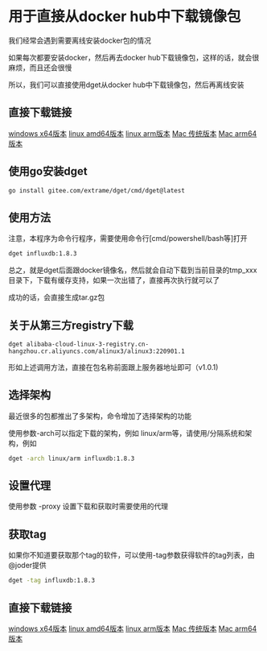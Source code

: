 # 用于直接从docker hub中下载镜像包

我们经常会遇到需要离线安装docker包的情况

如果每次都要安装docker，然后再去docker hub下载镜像包，这样的话，就会很麻烦，而且还会很慢

所以，我们可以直接使用dget从docker hub中下载镜像包，然后再离线安装


## 直接下载链接

[windows x64版本](./bin/windows_amd64/dget.exe)
[linux amd64版本](./bin/linux_amd64/dget)
[linux arm版本](./bin/linux_arm/dget)
[Mac 传统版本](./bin/darwin_amd64/dget)
[Mac arm64版本](./bin/darwin_arm64/dget)

## 使用go安装dget

```bash
go install gitee.com/extrame/dget/cmd/dget@latest
```

## 使用方法

注意，本程序为命令行程序，需要使用命令行[cmd/powershell/bash等]打开

```bash
dget influxdb:1.8.3
```

总之，就是dget后面跟docker镜像名，然后就会自动下载到当前目录的tmp_xxx目录下，下载有缓存支持，如果一次出错了，直接再次执行就可以了

成功的话，会直接生成tar.gz包

## 关于从第三方registry下载

```
dget alibaba-cloud-linux-3-registry.cn-hangzhou.cr.aliyuncs.com/alinux3/alinux3:220901.1
```

形如上述调用方法，直接在包名称前面跟上服务器地址即可（v1.0.1)

## 选择架构

最近很多的包都推出了多架构，命令增加了选择架构的功能

使用参数-arch可以指定下载的架构，例如 linux/arm等，请使用/分隔系统和架构，例如

```bash
dget -arch linux/arm influxdb:1.8.3
```

## 设置代理

使用参数 -proxy 设置下载和获取时需要使用的代理

## 获取tag

如果你不知道要获取那个tag的软件，可以使用-tag参数获得软件的tag列表，由@joder提供

```bash
dget -tag influxdb:1.8.3
```

## 直接下载链接

[windows x64版本](./bin/windows_amd64/dget.exe)
[linux amd64版本](./bin/linux_amd64/dget)
[linux arm版本](./bin/linux_arm/dget)
[Mac 传统版本](./bin/darwin_amd64/dget)
[Mac arm64版本](./bin/darwin_arm64/dget)
